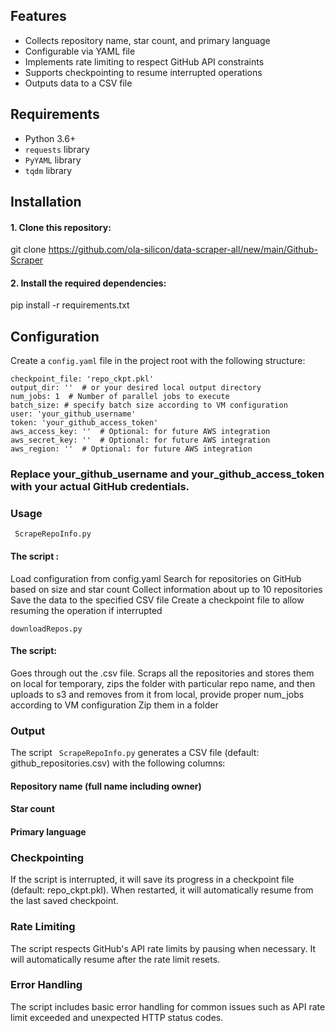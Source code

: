 

## Features

- Collects repository name, star count, and primary language
- Configurable via YAML file
- Implements rate limiting to respect GitHub API constraints
- Supports checkpointing to resume interrupted operations
- Outputs data to a CSV file

## Requirements

- Python 3.6+
- `requests` library
- `PyYAML` library
- `tqdm` library

## Installation

#### 1. Clone this repository:
git clone https://github.com/ola-silicon/data-scraper-all/new/main/Github-Scraper

#### 2. Install the required dependencies:
pip install -r requirements.txt

## Configuration

Create a `config.yaml` file in the project root with the following structure:


```csv_file: 'github_repositories.csv'
checkpoint_file: 'repo_ckpt.pkl'
output_dir: ''  # or your desired local output directory
num_jobs: 1  # Number of parallel jobs to execute
batch_size: # specify batch size according to VM configuration
user: 'your_github_username'
token: 'your_github_access_token'
aws_access_key: ''  # Optional: for future AWS integration
aws_secret_key: ''  # Optional: for future AWS integration
aws_region: ''  # Optional: for future AWS integration
```
### Replace your_github_username and your_github_access_token with your actual GitHub credentials.

### Usage

``` ScrapeRepoInfo.py```

#### The script : 

Load configuration from config.yaml
Search for repositories on GitHub based on size and star count
Collect information about up to 10 repositories
Save the data to the specified CSV file
Create a checkpoint file to allow resuming the operation if interrupted

``` downloadRepos.py ```

#### The script: 

Goes through out the .csv file. Scraps all the repositories and stores them on local for temporary, zips the folder with particular repo name, and then uploads to s3 and removes from it from local, provide proper num_jobs according to VM configuration
Zip them in a folder


### Output
The script ``` ScrapeRepoInfo.py``` generates a CSV file (default: github_repositories.csv) with the following columns:

#### Repository name (full name including owner)
#### Star count
#### Primary language

### Checkpointing
If the script is interrupted, it will save its progress in a checkpoint file (default: repo_ckpt.pkl). When restarted, it will automatically resume from the last saved checkpoint.

### Rate Limiting
The script respects GitHub's API rate limits by pausing when necessary. It will automatically resume after the rate limit resets.

### Error Handling
The script includes basic error handling for common issues such as API rate limit exceeded and unexpected HTTP status codes.


